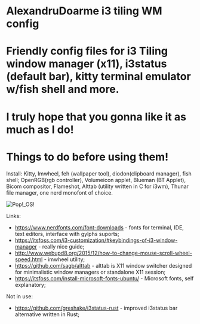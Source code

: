 # AlexandruDoarme i3 tiling WM config
# Friendly config files for i3 Tiling window manager (x11), i3status (default bar), kitty terminal emulator w/fish shell and more.
# I truly hope that you gonna like it as much as I do!

# Things to do before using them!
Install: Kitty, Imwheel, feh (wallpaper tool), diodon(clipboard manager), fish shell;
OpenRGB(rgb controller), Volumeicon applet, Blueman (BT Applet), Bicom compositor, Flameshot, Alttab (utility written in C for i3wm),
Thunar file manager, one nerd monofont of choice.

![Pop!_OS!](https://github.com/alexandrubaciu9/myi3WM-config-kitty-i3status-fish/assets/54137976/573c2f73-c6c2-4923-bfb6-50f3aca42316)

Links: 

- https://www.nerdfonts.com/font-downloads  - fonts for terminal, IDE, text editors, interface with gylphs suports;
- https://itsfoss.com/i3-customization/#keybindings-of-i3-window-manager - really nice guide;
- http://www.webupd8.org/2015/12/how-to-change-mouse-scroll-wheel-speed.html - imwheel utility;
- https://github.com/sagb/alttab - alttab is X11 window switcher designed for minimalistic window managers or standalone X11 session;
- https://itsfoss.com/install-microsoft-fonts-ubuntu/ - Microsoft fonts, self explanatory;

Not in use: 
- https://github.com/greshake/i3status-rust - improved i3status bar alternative written in Rust;
